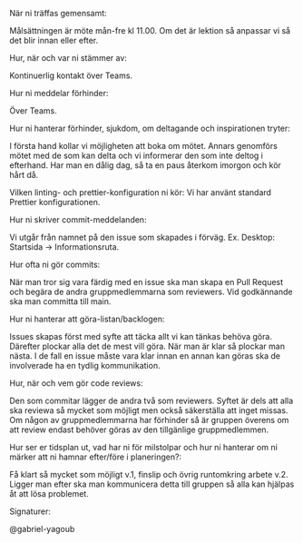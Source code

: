När ni träffas gemensamt:

Målsättningen är möte mån-fre kl 11.00. Om det är lektion så anpassar vi så det blir innan eller efter.


Hur, när och var ni stämmer av:

Kontinuerlig kontakt över Teams.


Hur ni meddelar förhinder:

Över Teams.


Hur ni hanterar förhinder, sjukdom, om deltagande och inspirationen tryter:

I första hand kollar vi möjligheten att boka om mötet. Annars genomförs mötet med de som kan delta och vi informerar den som inte deltog i efterhand. Har man en dålig dag, så ta en paus återkom imorgon och kör hårt då.


Vilken linting- och prettier-konfiguration ni kör:
Vi har använt standard Prettier konfigurationen.

Hur ni skriver commit-meddelanden:

Vi utgår från namnet på den issue som skapades i förväg. Ex. Desktop: Startsida -> Informationsruta. 


Hur ofta ni gör commits:

När man tror sig vara färdig med en issue ska man skapa en Pull Request och begära de andra gruppmedlemmarna som reviewers. Vid godkännande ska man committa till main.


Hur ni hanterar att göra-listan/backlogen:

Issues skapas först med syfte att täcka allt vi kan tänkas behöva göra. Därefter plockar alla det de mest vill göra. När man är klar så plockar man nästa. I de fall en issue måste vara klar innan en annan kan göras ska de involverade ha en tydlig kommunikation.


Hur, när och vem gör code reviews:

Den som commitar lägger de andra två som reviewers. Syftet är dels att alla ska reviewa så mycket som möjligt men också säkerställa att inget missas. Om någon av gruppmedlemmarna har förhinder så är gruppen överens om att review endast behöver göras av den tillgänlige gruppmedlemmen. 


Hur ser er tidsplan ut, vad har ni för milstolpar och hur ni hanterar om ni märker att ni hamnar efter/före i planeringen?:

Få klart så mycket som möjligt v.1, finslip och övrig runtomkring arbete v.2. Ligger man efter ska man kommunicera detta till gruppen så alla kan hjälpas åt att lösa problemet. 


Signaturer:

@gabriel-yagoub
